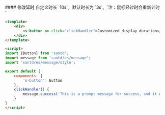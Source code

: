 <codebox>
#### 修改延时
自定义时长 `10s`，默认时长为 `3s`。`注：鼠标经过时会重新计时`

```html
<template>
    <div>
        <s-button on-click="clickHandler">Customized display duration</s-button>
    </div>
</template>

<script>
import {Button} from 'santd';
import message from 'santd/es/message';
import 'santd/es/message/style';

export default {
    components: {
        's-button': Button
    },
    clickHandler() {
        message.success('This is a prompt message for success, and it will disappear in 10 seconds', 10);
    }
}
</script>
```
</codebox>
